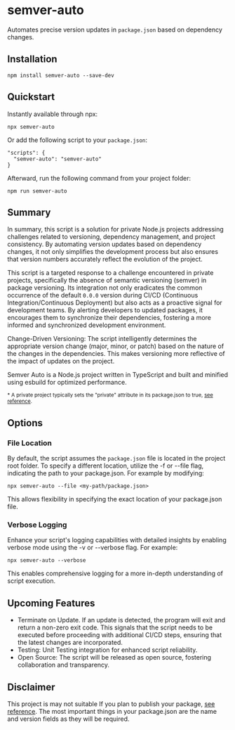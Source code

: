 # semver-auto

Automates precise version updates in `package.json` based on dependency changes.

## Installation

```
npm install semver-auto --save-dev
```

## Quickstart

Instantly available through npx:

```
npx semver-auto
```

Or add the following script to your `package.json`:

```
"scripts": {
  "semver-auto": "semver-auto"
}
```

Afterward, run the following command from your project folder:

```
npm run semver-auto
```

## Summary

In summary, this script is a solution for private Node.js projects addressing challenges related to versioning, dependency management, and project consistency. By automating version updates based on dependency changes, it not only simplifies the development process but also ensures that version numbers accurately reflect the evolution of the project.

This script is a targeted response to a challenge encountered in private projects, specifically the absence of semantic versioning (semver) in package versioning. Its integration not only eradicates the common occurrence of the default `0.0.0` version during CI/CD (Continuous Integration/Continuous Deployment) but also acts as a proactive signal for development teams. By alerting developers to updated packages, it encourages them to synchronize their dependencies, fostering a more informed and synchronized development environment.

Change-Driven Versioning: The script intelligently determines the appropriate version change (major, minor, or patch) based on the nature of the changes in the dependencies. This makes versioning more reflective of the impact of updates on the project.

Semver Auto is a Node.js project written in TypeScript and built and minified using esbuild for optimized performance.

<sup>\* A private project typically sets the "private" attribute in its package.json to true, [see reference](https://docs.npmjs.com/cli/v10/configuring-npm/package-json#private).</sup>

## Options

### File Location

By default, the script assumes the `package.json` file is located in the project root folder. To specify a different location, utilize the -f or --file flag, indicating the path to your package.json. For example by modifying:

```
npx semver-auto --file <my-path/package.json>
```

This allows flexibility in specifying the exact location of your package.json file.

### Verbose Logging

Enhance your script's logging capabilities with detailed insights by enabling verbose mode using the -v or --verbose flag. For example:

```
npx semver-auto --verbose
```

This enables comprehensive logging for a more in-depth understanding of script execution.

## Upcoming Features

- Terminate on Update. If an update is detected, the program will exit and return a non-zero exit code. This signals that the script needs to be executed before proceeding with additional CI/CD steps, ensuring that the latest changes are incorporated.
- Testing: Unit Testing integration for enhanced script reliability.
- Open Source: The script will be released as open source, fostering collaboration and transparency.

## Disclaimer

This project is may not suitable If you plan to publish your package, [see reference](https://docs.npmjs.com/cli/v10/configuring-npm/package-json#version). The most important things in your package.json are the name and version fields as they will be required.
